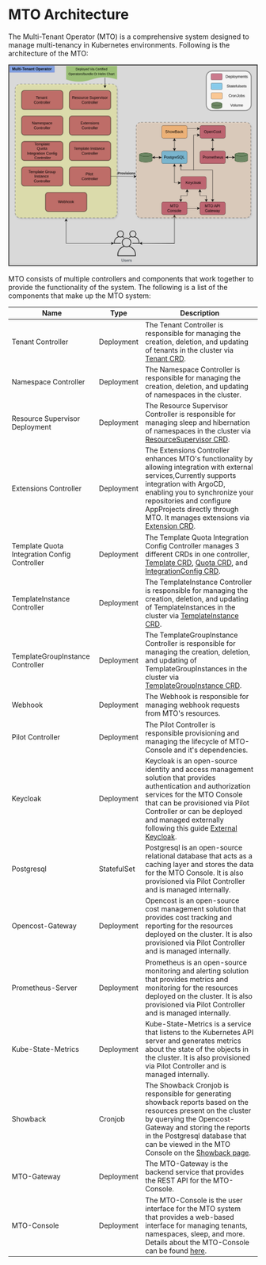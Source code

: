 # MTO Architecture

The Multi-Tenant Operator (MTO) is a comprehensive system designed to manage multi-tenancy in Kubernetes environments. Following is the architecture of the MTO:

![architecture](../images/architecture.png)

MTO consists of multiple controllers and components that work together to provide the functionality of the system. The following is a list of the components that make up the MTO system:

| Name | Type | Description |
|------|------|-------------|
| Tenant Controller | Deployment | The Tenant Controller is responsible for managing the creation, deletion, and updating of tenants in the cluster via [Tenant CRD](../crds-api-reference/tenant.md). |
| Namespace Controller | Deployment | The Namespace Controller is responsible for managing the creation, deletion, and updating of namespaces in the cluster. |
| Resource Supervisor Deployment | Deployment | The Resource Supervisor Controller is responsible for managing sleep and hibernation of namespaces in the cluster via [ResourceSupervisor CRD](../crds-api-reference/resource-supervisor.md). |
| Extensions Controller | Deployment | The Extensions Controller enhances MTO's functionality by allowing integration with external services,Currently supports integration with ArgoCD, enabling you to synchronize your repositories and configure AppProjects directly through MTO. It manages extensions via [Extension CRD](../crds-api-reference/extensions.md). |
| Template Quota Integration Config Controller | Deployment | The Template Quota Integration Config Controller manages 3 different CRDs in one controller, [Template CRD](../crds-api-reference/template.md), [Quota CRD](../crds-api-reference/quota.md), and [IntegrationConfig CRD](../crds-api-reference/integration-config.md). |
| TemplateInstance Controller | Deployment | The TemplateInstance Controller is responsible for managing the creation, deletion, and updating of TemplateInstances in the cluster via [TemplateInstance CRD](../crds-api-reference/template-instance.md). |
| TemplateGroupInstance Controller | Deployment | The TemplateGroupInstance Controller is responsible for managing the creation, deletion, and updating of TemplateGroupInstances in the cluster via [TemplateGroupInstance CRD](../crds-api-reference/template-group-instance.md). |
| Webhook | Deployment | The Webhook is responsible for managing webhook requests from MTO's resources. |
| Pilot Controller | Deployment | The Pilot Controller is responsible provisioning and managing the lifecycle of MTO-Console and it's dependencies. |
| Keycloak | Deployment | Keycloak is an open-source identity and access management solution that provides authentication and authorization services for the MTO Console that can be provisioned via Pilot Controller or can be deployed and managed externally following this guide [External Keycloak](../how-to-guides/integrating-external-keycloak.md). |
| Postgresql | StatefulSet | Postgresql is an open-source relational database that acts as a caching layer and stores the data for the MTO Console. It is also provisioned via Pilot Controller and is managed internally. |
| Opencost-Gateway | Deployment | Opencost is an open-source cost management solution that provides cost tracking and reporting for the resources deployed on the cluster. It is also provisioned via Pilot Controller and is managed internally. |
| Prometheus-Server | Deployment | Prometheus is an open-source monitoring and alerting solution that provides metrics and monitoring for the resources deployed on the cluster. It is also provisioned via Pilot Controller and is managed internally. |
| Kube-State-Metrics | Deployment | Kube-State-Metrics is a service that listens to the Kubernetes API server and generates metrics about the state of the objects in the cluster. It is also provisioned via Pilot Controller and is managed internally. |
| Showback | Cronjob | The Showback Cronjob is responsible for generating showback reports based on the resources present on the cluster by querying the Opencost-Gateway and storing the reports in the Postgresql database that can be viewed in the MTO Console on the [Showback page](../explanation/console.md#showback). |
| MTO-Gateway | Deployment | The MTO-Gateway is the backend service that provides the REST API for the MTO-Console. |
| MTO-Console | Deployment | The MTO-Console is the user interface for the MTO system that provides a web-based interface for managing tenants, namespaces, sleep, and more. Details about the MTO-Console can be found [here](../explanation/console.md). |
